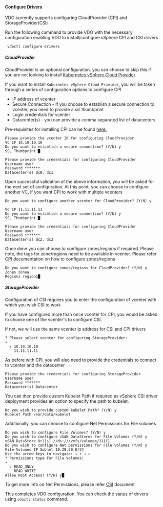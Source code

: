 #### Configure Drivers

VDO currently supports configuring CloudProvider (CPI) and StorageProvider(CSI)

Run the following command to provide VDO with the necessary configuration enabling VDO to install/configure vSphere CPI and CSI drivers

``` vdoctl configure drivers```

##### CloudProvider
CloudProvider is an optional configuration. you can choose to skip this if you are not looking to install [Kubernetes vSphere Cloud Provider](https://github.com/kubernetes/cloud-provider-vsphere/)

If you want to install `Kubernetes vSphere Cloud Provider`, you will be taken through a series of configuration options to configure CPI

- IP address of vcenter
- Secure Connection - If you choose to establish a secure connection to vcenter, you need to provide a ssl thumbprint
- Login credentials for vcenter
- Datacenter(s) - you can provide a comma separated list of datacenters

Pre-requisites for installing CPI can be found [here.](https://cloud-provider-vsphere.sigs.k8s.io/tutorials/kubernetes-on-vsphere-with-kubeadm.html#:~:text=Check%20that%20all%20nodes%20are%20tainted)

```shell
Please provide the vcenter IP for configuring CloudProvider 
VC IP 10.10.10.10
Do you want to establish a secure connection? (Y/N) y
SSL Thumbprint █

Please provide the credentials for configuring CloudProvider
Username user
Password *******
Datacenter(s) dc0, dc1
```

Upon successful validation of the above information, you will be asked for the next set of configuration. At this point, you can choose to configure another VC, if you want CPI to work with multiple vcenters
```shell
Do you want to configure another vcenter for CloudProvider? (Y/N) y

VC IP 11.11.11.11
Do you want to establish a secure connection? (Y/N) y
SSL Thumbprint █

Please provide the credentials for configuring CloudProvider
Username user
Password *******
Datacenter(s) dc2, dc3
```

Once done you can choose to configure zones/regions if required. Please note, the tags for zone/regions need to be available in vcenter. Please refer [CPI](https://github.com/kubernetes/cloud-provider-vsphere/blob/master/docs/book/tutorials/deploying_cpi_with_multi_dc_vc_aka_zones.md) documentation on how to configure zones/regions 

```shell
Do you want to configure zones/regions for CloudProvider? (Y/N) y
Zones zonea
Regions region1█
```

##### StorageProvider
Configuration of CSI requires you to enter the configuration of vcenter with which you wish CSI to work

If you have configured more than once vcenter for CPI, you would be asked to choose one of the vcenter's to configure CSI.

If not, we will use the same vcenter ip address for CSI and CPI drivers
```shell 
? Please select vcenter for configuring StorageProvider: 
+   
  ▸ 10.10.10.10
    11.11.11.11
```

As before with CPI, you will also need to provide the credentials to connect to vcenter and the datacenter
```shell
Please provide the credentials for configuring StorageProvider
Username user
Password *******
Datacenter(s) Datacenter
```

You can then provide custom Kubelet Path if required as vSphere CSI driver deployment provides an option to specify the path to kubelet.
```shell
Do you wish to provide custom kubelet Path? (Y/N) y
Kubelet Path /var/data/kubelet
```

Additionally, you can choose to configure Net Permissions for File volumes
```shell
Do you wish to configure File Volumes? (Y/N) y
Do you wish to configure vSAN DataStores for File Volumes (Y/N) y
vSAN DataStore Url(s) //ds:///vmfs/volumes/11111
Do you wish to configure Net permissions for File Volumes (Y/N) y
File Volumes IP Subnet 10.20.20.0/24
Use the arrow keys to navigate: ↓ ↑ → ← 
? Permissions type for File Volumes: 
+   
  ▸ READ_ONLY
    READ_WRITE
Allow Root Access? (Y/N) y█
```

To get more info on Net Permissions, please refer [CSI](https://vsphere-csi-driver.sigs.k8s.io/driver-deployment/installation.html#vsphereconf_for_file) document


This completes VDO configuration. You can check the status of drivers using `vdoctl status` command.